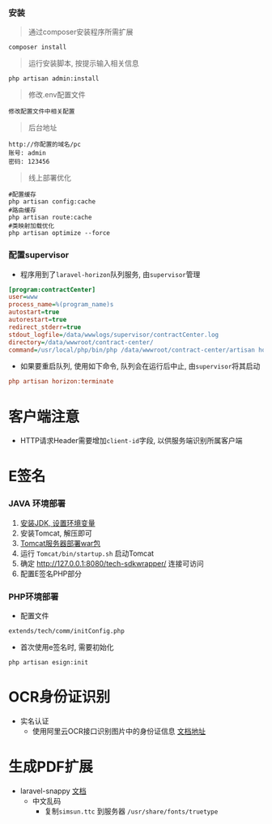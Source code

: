 ### 安装

> 通过composer安装程序所需扩展
    
    composer install
    
> 运行安装脚本, 按提示输入相关信息
    
    php artisan admin:install
    
> 修改.env配置文件

    修改配置文件中相关配置

> 后台地址
  
    http://你配置的域名/pc
    账号: admin
    密码: 123456
    
> 线上部署优化
    
    #配置缓存
    php artisan config:cache
    #路由缓存
    php artisan route:cache
    #类映射加载优化
    php artisan optimize --force

### 配置supervisor
- 程序用到了`laravel-horizon`队列服务, 由`supervisor`管理

```ini
[program:contractCenter]
user=www
process_name=%(program_name)s
autostart=true
autorestart=true
redirect_stderr=true
stdout_logfile=/data/wwwlogs/supervisor/contractCenter.log
directory=/data/wwwroot/contract-center/
command=/usr/local/php/bin/php /data/wwwroot/contract-center/artisan horizon
```
    
- 如果要重启队列, 使用如下命令, 队列会在运行后中止, 由`supervisor`将其启动
```ini
php artisan horizon:terminate
```
        
# 客户端注意
- HTTP请求Header需要增加`client-id`字段, 以供服务端识别所属客户端


# E签名

### JAVA 环境部署
1. [安装JDK, 设置环境变量](https://www.cnblogs.com/BokzBCheung/p/7912625.html?tdsourcetag=s_pctim_aiomsg)
2. 安装Tomcat, 解压即可
3. [Tomcat服务器部署war包](https://blog.csdn.net/cx15733896285/article/details/80996924)
4. 运行 `Tomcat/bin/startup.sh` 启动Tomcat
5. 确定 http://127.0.0.1:8080/tech-sdkwrapper/ 连接可访问
6. 配置E签名PHP部分


### PHP环境部署
- 配置文件
```
extends/tech/comm/initConfig.php
```
- 首次使用e签名时, 需要初始化
```
php artisan esign:init
```

# OCR身份证识别
- 实名认证
    - 使用阿里云OCR接口识别图片中的身份证信息
[文档地址](https://market.aliyun.com/products/57124001/cmapi010401.html)

# 生成PDF扩展
- laravel-snappy [文档](https://github.com/barryvdh/laravel-snappy)
    - 中文乱码
        - 复制`simsun.ttc` 到服务器 `/usr/share/fonts/truetype`